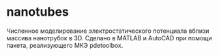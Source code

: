 # nanotubes
Численное моделирование электростатического потенциала вблизи массива нанотрубок в 3D. 
Сделано в MATLAB и AutoCAD при помощи пакета, реализующего МКЭ pdetoolbox.
